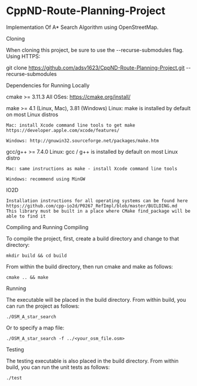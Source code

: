# CppND-Route-Planning-Project

Implementation Of A* Search Algorithm using OpenStreetMap.

Cloning

When cloning this project, be sure to use the --recurse-submodules flag. Using HTTPS:

git clone https://github.com/adsv1623/CppND-Route-Planning-Project.git --recurse-submodules

Dependencies for Running Locally


cmake >= 3.11.3
    All OSes:   https://cmake.org/install/
    
make >= 4.1 (Linux, Mac), 3.81 (Windows)
    Linux: make is installed by default on most Linux distros
    
    Mac: install Xcode command line tools to get make  https://developer.apple.com/xcode/features/
    
    Windows: http://gnuwin32.sourceforge.net/packages/make.htm
    
gcc/g++ >= 7.4.0
    Linux: gcc / g++ is installed by default on most Linux distro
    
    Mac: same instructions as make - install Xcode command line tools
    
    Windows: recommend using MinGW
    
IO2D

    Installation instructions for all operating systems can be found here  https://github.com/cpp-io2d/P0267_RefImpl/blob/master/BUILDING.md
    This library must be built in a place where CMake find_package will be able to find it

Compiling and Running Compiling

To compile the project, first, create a build directory and change to that directory:

    mkdir build && cd build

From within the build directory, then run cmake and make as follows:

    cmake .. && make

Running

The executable will be placed in the build directory. From within build, you can run the project as follows:

    ./OSM_A_star_search

Or to specify a map file:

    ./OSM_A_star_search -f ../<your_osm_file.osm>

Testing

The testing executable is also placed in the build directory. From within build, you can run the unit tests as follows:

    ./test
